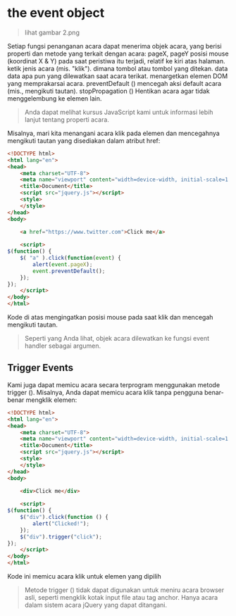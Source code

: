 # the event object

> lihat gambar 2.png

Setiap fungsi penanganan acara dapat menerima objek acara, yang berisi properti dan metode yang terkait dengan acara:
pageX, pageY posisi mouse (koordinat X & Y) pada saat peristiwa itu terjadi, relatif ke kiri atas halaman.
ketik jenis acara (mis. "klik").
dimana tombol atau tombol yang ditekan.
data data apa pun yang dilewatkan saat acara terikat.
menargetkan elemen DOM yang memprakarsai acara.
preventDefault () mencegah aksi default acara (mis., mengikuti tautan).
stopPropagation () Hentikan acara agar tidak menggelembung ke elemen lain.

> Anda dapat melihat kursus JavaScript kami untuk informasi lebih lanjut tentang properti acara.


Misalnya, mari kita menangani acara klik pada elemen <a> dan mencegahnya mengikuti tautan yang disediakan dalam atribut href:

```html
<!DOCTYPE html>
<html lang="en">
<head>
    <meta charset="UTF-8">
    <meta name="viewport" content="width=device-width, initial-scale=1.0">
    <title>Document</title>
    <script src="jquery.js"></script>
    <style>
    </style>
</head>
<body>

    <a href="https://www.twitter.com">Click me</a>
    
    <script>
$(function() {
    $( "a" ).click(function(event) {
        alert(event.pageX);
        event.preventDefault();
    });
});
    </script>
</body>
</html>
```
Kode di atas mengingatkan posisi mouse pada saat klik dan mencegah mengikuti tautan.
> Seperti yang Anda lihat, objek acara dilewatkan ke fungsi event handler sebagai argumen.

## Trigger Events

Kami juga dapat memicu acara secara terprogram menggunakan metode trigger (). Misalnya, Anda dapat memicu acara klik tanpa pengguna benar-benar mengklik elemen:

```html
<!DOCTYPE html>
<html lang="en">
<head>
    <meta charset="UTF-8">
    <meta name="viewport" content="width=device-width, initial-scale=1.0">
    <title>Document</title>
    <script src="jquery.js"></script>
    <style>
    </style>
</head>
<body>

    <div>Click me</div>
    
    <script>
$(function() {
    $("div").click(function () {
        alert("Clicked!");
    });
    $("div").trigger("click");
});
    </script>
</body>
</html>
```

Kode ini memicu acara klik untuk elemen yang dipilih


> Metode trigger () tidak dapat digunakan untuk meniru acara browser asli, seperti mengklik kotak input file atau tag anchor. Hanya acara dalam sistem acara jQuery yang dapat ditangani.
